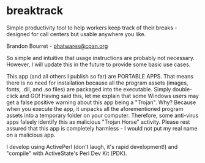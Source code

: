 # breaktrack
Simple productivity tool to help workers keep track of their breaks - designed for call centers but usable anywhere you like.

Brandon Bourret - phatwares@cpan.org

So simple and intuitive that usage instructions are probably not necessary. However, I will update this in the future to provide some basic use cases.

This app (and all others I publish so far) are PORTABLE APPS. That means there is no need for installation because all the program assets (images, fonts,
.dll, and .so files) are packaged into the executable. Simply double-click and GO! Having said this, let me explain that some Windows users may get a
false positive warning about this app being a "Trojan". Why? Because when you execute the app, it unpacks all the aforementioned program assets into a
temporary folder on your computer. Therefore, some anti-virus apps falsely identify this as malicious "Trojan Horse" activity. Please rest assured that
this app is completely harmless - I would not put my real name on a malicious app.

I develop using ActivePerl (don't laugh, it's rapid development!) and "compile" with ActiveState's Perl Dev Kit (PDK).


